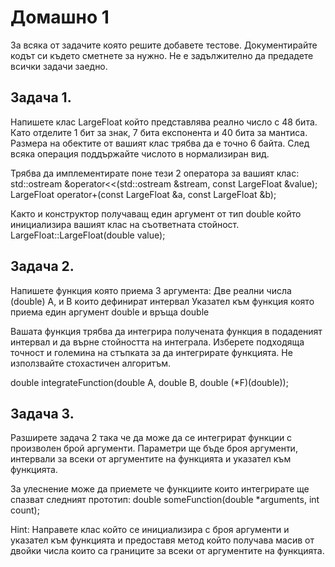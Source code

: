 # Домашно 1


За всяка от задачите която решите добавете тестове. Документирайте кодът си където сметнете за нужно. Не е задължително да предадете всички задачи заедно.

## Задача 1.

Напишете клас LargeFloat който представлява реално число с 48 бита. Като отделите 1 бит за знак, 7 бита експонента и 40 бита за мантиса. Размера на обектите от вашият клас трябва да е точно 6 байта. След всяка операция поддържайте числото в нормализиран вид.

Трябва да имплементирате поне тези 2 оператора за вашият клас:
std::ostream &operator<<(std::ostream &stream, const LargeFloat &value);
LargeFloat operator+(const LargeFloat &a, const LargeFloat &b);

Както и конструктор получаващ един аргумент от тип double който инициализира вашият клас на съответната стойност.
LargeFloat::LargeFloat(double value);


## Задача 2.

Напишете функция която приема 3 аргумента:
Две реални числа (double) A, и B които дефинират интервал
Указател към функция която приема един аргумент double и връща double

Вашата функция трябва да интегрира получената функция в подаденият интервал и да върне стойността на интеграла. Изберете подходяща точност и големина на стъпката за да интегрирате функцията. Не използвайте стохастичен алгоритъм.

double integrateFunction(double A, double B, double (*F)(double));


## Задача 3.

Разширете задача 2 така че да може да се интегрират функции с произволен брой аргументи. Параметри ще бъде броя аргументи, интервали за всеки от аргументите на функцията и указател към функцията.

За улеснение може да приемете че функциите които интегрирате ще спазват следният прототип:
double someFunction(double *arguments, int count);

Hint: Направете клас който се инициализира с броя аргументи и указател към функцията и предоставя метод който получава масив от двойки числа които са границите за всеки от аргументите на функцията.


